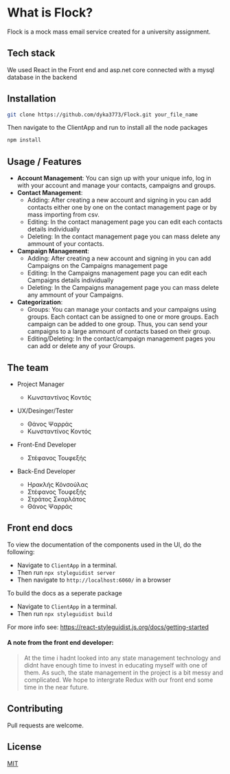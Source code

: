 # What is Flock?
Flock is a mock mass email service created for a university assignment. 

## Tech stack
We used React in the Front end and asp.net core connected with a mysql database in the backend 

## Installation
```bash
git clone https://github.com/dyka3773/Flock.git your_file_name
```
Then navigate to the ClientApp and run to install all the node packages
```bash
npm install
```

## Usage / Features
* **Account Management**: You can sign up with your unique info, log in with your account and manage your contacts, campaigns and groups.
*  **Contact Management**: 
    * Adding: After creating a new account and signing in you can add contacts either one by one on the contact management page or by mass importing from csv.
    * Editing: In the contact management page you can edit each contacts details individually
    * Deleting: In the contact management page you can mass delete any ammount of your contacts.
*  **Campaign Management**: 
    * Adding: After creating a new account and signing in you can add Campaigns on the Campaigns management page
    * Editing: In the Campaigns management page you can edit each Campaigns details individually
    * Deleting: In the Campaigns management page you can mass delete any ammount of your Campaigns.
*  **Categorization**: 
    * Groups: You can manage your contacts and your campaigns using groups. Each contact can be assigned to one or more groups. Each campaign can be added to one group. Thus, you can send your campaigns to a large ammount of contacts based on their group.
    * Editing/Deleting: In the contact/campaign management pages you can add or delete any of your Groups.

## The team
* Project Manager
    *   Κωνσταντίνος Κοντός
    
* UX/Desinger/Tester
    * Θάνος Ψαρράς
    * Κωνσταντίνος Κοντός

* Front-End Developer
    * Στέφανος Τουφεξής

* Back-End Developer
    * Ηρακλής Κόνσούλας
    * Στέφανος Τουφεξής
    * Στράτος Σκαρλάτος
    * Θάνος Ψαρράς

## Front end docs
To view the documentation of the components used in the UI, do the following:
* Navigate to `ClientApp` in a terminal. 
* Then run `npx styleguidist server`
* Then navigate to `http://localhost:6060/` in a browser

To build the docs as a seperate package 
* Navigate to `ClientApp` in a terminal. 
* Then run `npx styleguidist build`

For more info see: https://react-styleguidist.js.org/docs/getting-started

#### A note from the front end developer:
> At the time i hadnt looked into any state management technology and didnt have enough time to invest in educating myself with one of them. As such, the state management in the project is a bit messy and complicated. We hope to intergrate Redux with our front end some time in the near future.

## Contributing
Pull requests are welcome. 

## License
[MIT](https://choosealicense.com/licenses/mit/)

